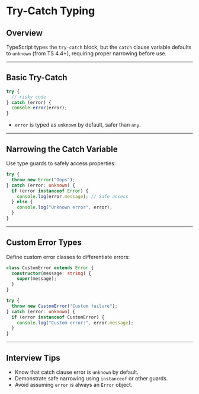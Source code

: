 # Try-Catch Typing

## Overview

TypeScript types the `try-catch` block, but the `catch` clause variable defaults to `unknown` (from TS 4.4+), requiring proper narrowing before use.

------

## Basic Try-Catch

```ts
try {
  // risky code
} catch (error) {
  console.error(error);
}
```

- `error` is typed as `unknown` by default, safer than `any`.

------

## Narrowing the Catch Variable

Use type guards to safely access properties:

```ts
try {
  throw new Error("Oops");
} catch (error: unknown) {
  if (error instanceof Error) {
    console.log(error.message); // Safe access
  } else {
    console.log("Unknown error", error);
  }
}
```

------

## Custom Error Types

Define custom error classes to differentiate errors:

```ts
class CustomError extends Error {
  constructor(message: string) {
    super(message);
  }
}

try {
  throw new CustomError("Custom failure");
} catch (error: unknown) {
  if (error instanceof CustomError) {
    console.log("Custom error:", error.message);
  }
}
```

------

## Interview Tips

- Know that catch clause error is `unknown` by default.
- Demonstrate safe narrowing using `instanceof` or other guards.
- Avoid assuming `error` is always an `Error` object.

